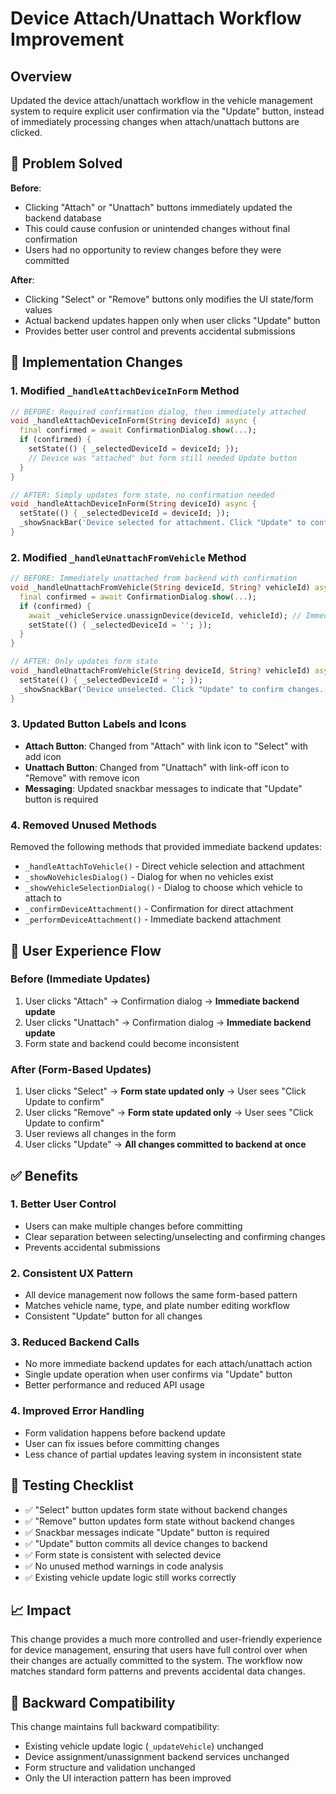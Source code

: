 # Device Attach/Unattach Workflow Improvement

## Overview

Updated the device attach/unattach workflow in the vehicle management system to require explicit user confirmation via the "Update" button, instead of immediately processing changes when attach/unattach buttons are clicked.

## 🎯 Problem Solved

**Before**:

- Clicking "Attach" or "Unattach" buttons immediately updated the backend database
- This could cause confusion or unintended changes without final confirmation
- Users had no opportunity to review changes before they were committed

**After**:

- Clicking "Select" or "Remove" buttons only modifies the UI state/form values
- Actual backend updates happen only when user clicks "Update" button
- Provides better user control and prevents accidental submissions

## 🔧 Implementation Changes

### 1. **Modified `_handleAttachDeviceInForm` Method**

```dart
// BEFORE: Required confirmation dialog, then immediately attached
void _handleAttachDeviceInForm(String deviceId) async {
  final confirmed = await ConfirmationDialog.show(...);
  if (confirmed) {
    setState(() { _selectedDeviceId = deviceId; });
    // Device was "attached" but form still needed Update button
  }
}

// AFTER: Simply updates form state, no confirmation needed
void _handleAttachDeviceInForm(String deviceId) async {
  setState(() { _selectedDeviceId = deviceId; });
  _showSnackBar('Device selected for attachment. Click "Update" to confirm.');
}
```

### 2. **Modified `_handleUnattachFromVehicle` Method**

```dart
// BEFORE: Immediately unattached from backend with confirmation
void _handleUnattachFromVehicle(String deviceId, String? vehicleId) async {
  final confirmed = await ConfirmationDialog.show(...);
  if (confirmed) {
    await _vehicleService.unassignDevice(deviceId, vehicleId); // Immediate backend update
    setState(() { _selectedDeviceId = ''; });
  }
}

// AFTER: Only updates form state
void _handleUnattachFromVehicle(String deviceId, String? vehicleId) async {
  setState(() { _selectedDeviceId = ''; });
  _showSnackBar('Device unselected. Click "Update" to confirm changes.');
}
```

### 3. **Updated Button Labels and Icons**

- **Attach Button**: Changed from "Attach" with link icon to "Select" with add icon
- **Unattach Button**: Changed from "Unattach" with link-off icon to "Remove" with remove icon
- **Messaging**: Updated snackbar messages to indicate that "Update" button is required

### 4. **Removed Unused Methods**

Removed the following methods that provided immediate backend updates:

- `_handleAttachToVehicle()` - Direct vehicle selection and attachment
- `_showNoVehiclesDialog()` - Dialog for when no vehicles exist
- `_showVehicleSelectionDialog()` - Dialog to choose which vehicle to attach to
- `_confirmDeviceAttachment()` - Confirmation for direct attachment
- `_performDeviceAttachment()` - Immediate backend attachment

## 🎨 User Experience Flow

### Before (Immediate Updates)

1. User clicks "Attach" → Confirmation dialog → **Immediate backend update**
2. User clicks "Unattach" → Confirmation dialog → **Immediate backend update**
3. Form state and backend could become inconsistent

### After (Form-Based Updates)

1. User clicks "Select" → **Form state updated only** → User sees "Click Update to confirm"
2. User clicks "Remove" → **Form state updated only** → User sees "Click Update to confirm"
3. User reviews all changes in the form
4. User clicks "Update" → **All changes committed to backend at once**

## ✅ Benefits

### 1. **Better User Control**

- Users can make multiple changes before committing
- Clear separation between selecting/unselecting and confirming changes
- Prevents accidental submissions

### 2. **Consistent UX Pattern**

- All device management now follows the same form-based pattern
- Matches vehicle name, type, and plate number editing workflow
- Consistent "Update" button for all changes

### 3. **Reduced Backend Calls**

- No more immediate backend updates for each attach/unattach action
- Single update operation when user confirms via "Update" button
- Better performance and reduced API usage

### 4. **Improved Error Handling**

- Form validation happens before backend update
- User can fix issues before committing changes
- Less chance of partial updates leaving system in inconsistent state

## 🧪 Testing Checklist

- ✅ "Select" button updates form state without backend changes
- ✅ "Remove" button updates form state without backend changes
- ✅ Snackbar messages indicate "Update" button is required
- ✅ "Update" button commits all device changes to backend
- ✅ Form state is consistent with selected device
- ✅ No unused method warnings in code analysis
- ✅ Existing vehicle update logic still works correctly

## 📈 Impact

This change provides a much more controlled and user-friendly experience for device management, ensuring that users have full control over when their changes are actually committed to the system. The workflow now matches standard form patterns and prevents accidental data changes.

## 🔄 Backward Compatibility

This change maintains full backward compatibility:

- Existing vehicle update logic (`_updateVehicle`) unchanged
- Device assignment/unassignment backend services unchanged
- Form structure and validation unchanged
- Only the UI interaction pattern has been improved

